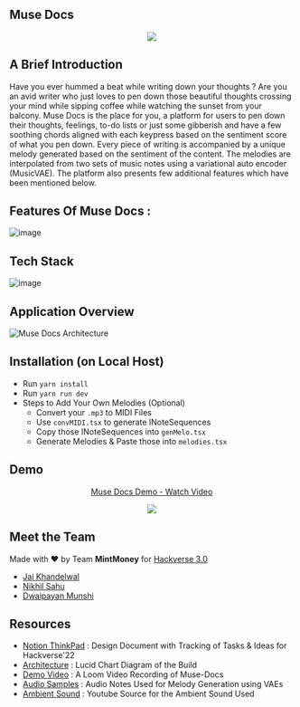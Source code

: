 ## Muse Docs
<p align="center">
  <img src = "https://user-images.githubusercontent.com/53687927/155859074-3f9c6eda-9a02-482d-8325-afc9fbcaf638.png"/>
</p>

## A Brief Introduction
Have you ever hummed a beat while writing down your thoughts ? Are you an avid writer who just loves to pen down those beautiful thoughts crossing your mind while sipping coffee while watching the sunset from your balcony. Muse Docs is the place for you, a platform for users to pen down their thoughts, feelings, to-do lists or just some gibberish and have a few soothing chords aligned with each keypress based on the sentiment score of what you pen down. Every piece of writing is accompanied by a unique melody generated based on the sentiment of the content. The melodies are interpolated from two sets of music notes using a variational auto encoder (MusicVAE). The platform also presents few additional features which have been mentioned below.

## Features Of Muse Docs :
![image](https://user-images.githubusercontent.com/53687927/155858902-d9e63dad-7cc2-4214-b160-ea53b6cc594a.png)

## Tech Stack
![image](https://user-images.githubusercontent.com/53687927/155858925-8f4413d5-a3e4-4c57-8b32-532615e67b54.png)

## Application Overview
![Muse Docs Architecture](https://i.ibb.co/5T7Vp5z/Muse-Docs-Architecture.jpg)

## Installation (on Local Host)
- Run `yarn install`
- Run `yarn run dev`
- Steps to Add Your Own Melodies (Optional)
  - Convert your `.mp3` to MIDI Files
  - Use `convMIDI.tsx` to generate INoteSequences
  - Copy those INoteSequences into `genMelo.tsx`
  - Generate Melodies & Paste those into `melodies.tsx`
 
## Demo
<a href="https://www.loom.com/share/8a0f0f7007234cc8812086ca7e406fb7">
    <p align = "center" >Muse Docs Demo - Watch Video</p>
  <p align="center">
    <img style="max-width:300px;" src="https://cdn.loom.com/sessions/thumbnails/8a0f0f7007234cc8812086ca7e406fb7-with-play.gif">
  </p>
  </a>


## Meet the Team
Made with :heart: by Team <b>MintMoney</b>  for [Hackverse 3.0](https://hackverse.nitk.ac.in/)
- [Jai Khandelwal](https://github.com/JaiKhandelwal)
- [Nikhil Sahu](https://github.com/nikhilsahu9100)
- [Dwaipayan Munshi](https://github.com/dwaipayan05)

## Resources
- [Notion ThinkPad](https://catnip-sole-709.notion.site/HackVerse-Project-22-89ffee4f843d4e7e8781b1db3c40ab7a) : Design Document with Tracking of Tasks & Ideas for Hackverse'22
- [Architecture](https://lucid.app/lucidchart/07517a80-b89f-458a-b9e0-eb9a9d57eb71/edit?invitationId=inv_179d8b2d-5971-414a-a51f-5b8ca566b567) : Lucid Chart Diagram of the Build
- [Demo Video](https://www.loom.com/share/8a0f0f7007234cc8812086ca7e406fb7) : A Loom Video Recording of Muse-Docs
- [Audio Samples](https://drive.google.com/drive/folders/177NaXD2w6evbb-Fil82aRwX-8pjw2GGr?usp=sharing) : Audio Notes Used for Melody Generation using VAEs
- [Ambient Sound](https://www.youtube.com/watch?v=lVBhM9PFZXE&ab_channel=DarlingJadore) : Youtube Source for the Ambient Sound Used




